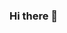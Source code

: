 ### Hi there 👋

<!--
**SajjadShojaei/SajjadShojaei** is a ✨ _special_ ✨ repository because its `README.md` (this file) appears on your GitHub profile.

<img [![GitHub Streak](http://github-readme-streak-stats.herokuapp.com?user=SajjadShojaei&theme=vue-dark&hide_border=true)](https://git.io/streak-stats) >
Here are some ideas to get you started:

- 🔭 I’m currently working on ...
- 🌱 I’m currently learning ...
- 👯 I’m looking to collaborate on ...
- 🤔 I’m looking for help with ...
- 💬 Ask me about ...
- 📫 How to reach me: ...
- 😄 Pronouns: ...
- ⚡ Fun fact: ...
-->

